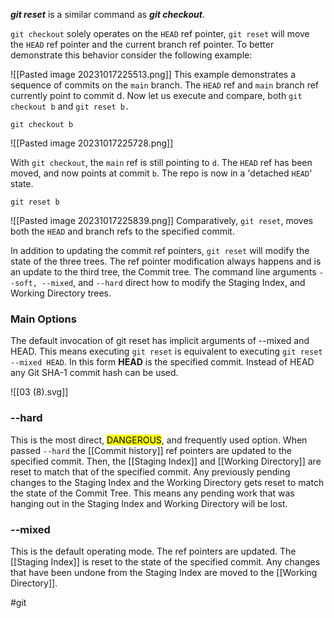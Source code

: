 ***git reset*** is a similar command as ***git checkout***.

`git checkout` solely operates on the `HEAD` ref pointer, `git reset` will move the `HEAD` ref pointer and the current branch ref pointer. To better demonstrate this behavior consider the following example:

![[Pasted image 20231017225513.png]]
This example demonstrates a sequence of commits on the `main` branch. The `HEAD` ref and `main` branch ref currently point to commit d. Now let us execute and compare, both `git checkout b` and `git reset b.`

`git checkout b`

![[Pasted image 20231017225728.png]]

With `git checkout`, the `main` ref is still pointing to `d`. The `HEAD` ref has been moved, and now points at commit `b`. The repo is now in a 'detached `HEAD`' state.

`git reset b`

![[Pasted image 20231017225839.png]]
Comparatively, `git reset`, moves both the `HEAD` and branch refs to the specified commit.

In addition to updating the commit ref pointers, `git reset` will modify the state of the three trees. The ref pointer modification always happens and is an update to the third tree, the Commit tree. The command line arguments `--soft, --mixed`, and `--hard` direct how to modify the Staging Index, and Working Directory trees.

### Main Options

The default invocation of git reset has implicit arguments of --mixed and HEAD. This means executing `git reset` is equivalent to executing `git reset --mixed HEAD`. In this form **HEAD** is the specified commit. Instead of HEAD any Git SHA-1 commit hash can be used.

![[03 (8).svg]]
### --hard

This is the most direct, <mark>DANGEROUS</mark>, and frequently used option. When passed `--hard` the [[Commit history]] ref pointers are updated to the specified commit. Then, the [[Staging Index]] and [[Working Directory]] are reset to match that of the specified commit. Any previously pending changes to the Staging Index and the Working Directory gets reset to match the state of the Commit Tree. This means any pending work that was hanging out in the Staging Index and Working Directory will be lost.

### --mixed

This is the default operating mode. The ref pointers are updated. The [[Staging Index]] is reset to the state of the specified commit. Any changes that have been undone from the Staging Index are moved to the [[Working Directory]].

#git 